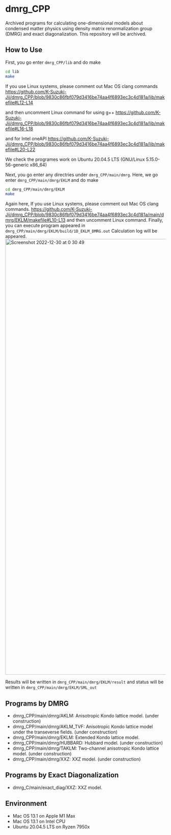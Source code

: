 # dmrg_CPP

Archived programs for calculating one-dimensional models about condensed matter physics using density matrix renormalization group (DMRG) and exact diagonalization.
This repository will be archived.

## How to Use
First, you go enter `dmrg_CPP/lib` and do make

```bash
cd lib
make
```

If you use Linux systems, please comment out Mac OS clang commands
https://github.com/K-Suzuki-Jij/dmrg_CPP/blob/9830c86fbf079d3416be74aa4f6893ec3c4d181a/lib/makefile#L12-L14

and then uncomment Linux command for using g++
https://github.com/K-Suzuki-Jij/dmrg_CPP/blob/9830c86fbf079d3416be74aa4f6893ec3c4d181a/lib/makefile#L16-L18

and for Intel oneAPI
https://github.com/K-Suzuki-Jij/dmrg_CPP/blob/9830c86fbf079d3416be74aa4f6893ec3c4d181a/lib/makefile#L20-L22

We check the programes work on Ubuntu 20.04.5 LTS (GNU/Linux 5.15.0-56-generic x86_64)

Next, you go enter any directries under `dmrg_CPP/main/dmrg`. Here, we go enter `dmrg_CPP/main/dmrg/EKLM` and do make

```bash
cd dmrg_CPP/main/dmrg/EKLM
make
```

Again here, If you use Linux systems, please comment out Mac OS clang commands.
https://github.com/K-Suzuki-Jij/dmrg_CPP/blob/9830c86fbf079d3416be74aa4f6893ec3c4d181a/main/dmrg/EKLM/makefile#L10-L13
and then uncomment Linux command.
Finally, you can execute program appeared in `dmrg_CPP/main/dmrg/EKLM/build/1D_EKLM_DMRG.out`
Calculation log will be appeared.
<img width="1365" alt="Screenshot 2022-12-30 at 0 30 49" src="https://user-images.githubusercontent.com/78338408/209974953-a4984df4-723d-48de-86dd-287ca8145e3d.png">

Results will be written in `dmrg_CPP/main/dmrg/EKLM/result` and status will be written in `dmrg_CPP/main/dmrg/EKLM/SML_out`

## Programs by DMRG
* dmrg_CPP/main/dmrg/AKLM: Anisotropic Kondo lattice model. (under construction)
* dmrg_CPP/main/dmrg/AKLM_TVF: Anisotropic Kondo lattice model under the transeverse fields. (under construction)
* dmrg_CPP/main/dmrg/EKLM: Extended Kondo lattice model.
* dmrg_CPP/main/dmrg/HUBBARD: Hubbard model. (under construction)
* dmrg_CPP/main/dmrg/TAKLM: Two-channel anisotropic Kondo lattice model. (under construction)
* dmrg_CPP/main/dmrg/XXZ: XXZ model. (under construction)

## Programs by Exact Diagonalization
* dmrg_C/main/exact_diag/XXZ: XXZ model.

## Environment
* Mac OS 13.1 on Apple M1 Max
* Mac OS 13.1 on Intel CPU
* Ubuntu 20.04.5 LTS on Ryzen 7950x
